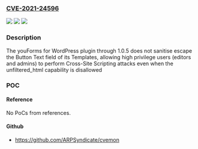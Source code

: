 ### [CVE-2021-24596](https://cve.mitre.org/cgi-bin/cvename.cgi?name=CVE-2021-24596)
![](https://img.shields.io/static/v1?label=Product&message=youForms%20for%20WordPress%20%E2%80%93%20Creating%20Forms%20for%20CopeCart&color=blue)
![](https://img.shields.io/static/v1?label=Version&message=1.0.5%3C%3D%201.0.5%20&color=brighgreen)
![](https://img.shields.io/static/v1?label=Vulnerability&message=CWE-79%20Cross-site%20Scripting%20(XSS)&color=brighgreen)

### Description

The youForms for WordPress plugin through 1.0.5 does not sanitise escape the Button Text field of its Templates, allowing high privilege users (editors and admins) to perform Cross-Site Scripting attacks even when the unfiltered_html capability is disallowed

### POC

#### Reference
No PoCs from references.

#### Github
- https://github.com/ARPSyndicate/cvemon

